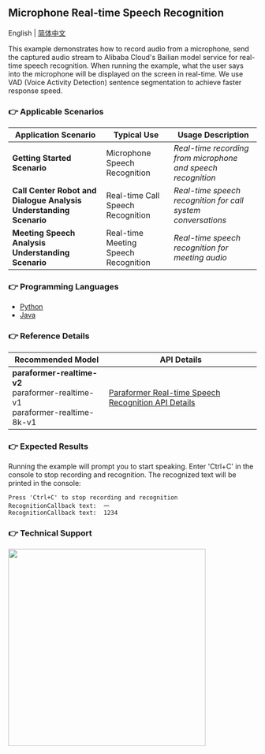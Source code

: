 [comment]: # (title and brief introduction of the sample)
## Microphone Real-time Speech Recognition

English | [简体中文](./README.md)

This example demonstrates how to record audio from a microphone, send the captured audio stream to Alibaba Cloud's Bailian model service for real-time speech recognition. When running the example, what the user says into the microphone will be displayed on the screen in real-time. We use VAD (Voice Activity Detection) sentence segmentation to achieve faster response speed.

[comment]: # (list of scenarios of the sample)
### :point_right: Applicable Scenarios

| Application Scenario     | Typical Use | Usage Description |
|----------| ----- | ----- |
| **Getting Started Scenario** | Microphone Speech Recognition | *Real-time recording from microphone and speech recognition* |
| **Call Center Robot and Dialogue Analysis Understanding Scenario** | Real-time Call Speech Recognition | *Real-time speech recognition for call system conversations* |
| **Meeting Speech Analysis Understanding Scenario** | Real-time Meeting Speech Recognition	 | *Real-time speech recognition for meeting audio* |

[comment]: # (supported programming languages of the sample)
### :point_right: Programming Languages
- [Python](./python)
- [Java](./java)

[comment]: # (model and interface of the sample)
### :point_right: Reference Details

| Recommended Model | API Details |
| ----- | ----- |
| **paraformer-realtime-v2**<br>paraformer-realtime-v1<br>paraformer-realtime-8k-v1 | [Paraformer Real-time Speech Recognition API Details](https://help.aliyun.com/zh/model-studio/developer-reference/paraformer-real-time-speech-recognition-api) |

### :point_right: Expected Results

Running the example will prompt you to start speaking. Enter 'Ctrl+C' in the console to stop recording and recognition. The recognized text will be printed in the console:
```text
Press 'Ctrl+C' to stop recording and recognition
RecognitionCallback text:  一
RecognitionCallback text:  1234
```

[comment]: # (technical support of the sample)
### :point_right: Technical Support
<img src="https://dashscope.oss-cn-beijing.aliyuncs.com/samples/audio/group-en.png" width="400"/>